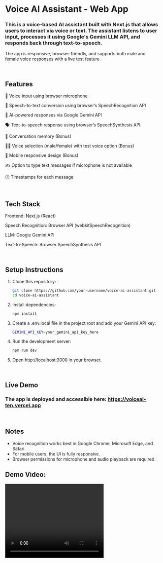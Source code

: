 # Voice AI Assistant - Web App

### This is a voice-based AI assistant built with Next.js that allows users to interact via voice or text. The assistant listens to user input, processes it using Google's Gemini LLM API, and responds back through text-to-speech.

The app is responsive, browser-friendly, and supports both male and female voice responses with a live test feature.

<br />

## Features
🎤 Voice input using browser microphone

📝 Speech-to-text conversion using browser’s SpeechRecognition API

🤖 AI-powered responses via Google Gemini API

🗣️ Text-to-speech response using browser’s SpeechSynthesis API

💬 Conversation memory (Bonus)

🧑‍🔧 Voice selection (male/female) with test voice option (Bonus)

📱 Mobile responsive design (Bonus)

✍️ Option to type text messages if microphone is not available

🕒 Timestamps for each message

<br />

## Tech Stack
Frontend: Next.js (React)

Speech Recognition: Browser API (webkitSpeechRecognition)

LLM: Google Gemini API

Text-to-Speech: Browser SpeechSynthesis API

<br />

## Setup Instructions
1. Clone this repository:
   ```bash
   git clone https://github.com/your-username/voice-ai-assistant.git
   cd voice-ai-assistant
   ```
2. Install dependencies:
   ```bash
   npm install
   ```
3. Create a .env.local file in the project root and add your Gemini API key:
   ```bash
   GEMINI_API_KEY=your_gemini_api_key_here
   ```
4. Run the development server:
    ```bash
   npm run dev
   ```
5. Open http://localhost:3000 in your browser.

<br />

## Live Demo
### The app is deployed and accessible here: https://voiceai-ten.vercel.app

<br />

## Notes
- Voice recognition works best in Google Chrome, Microsoft Edge, and Safari.
- For mobile users, the UI is fully responsive.
- Browser permissions for microphone and audio playback are required.

## Demo Video:
<video src="voiceai demo.mp4" width="320" height="240" controls></video>
